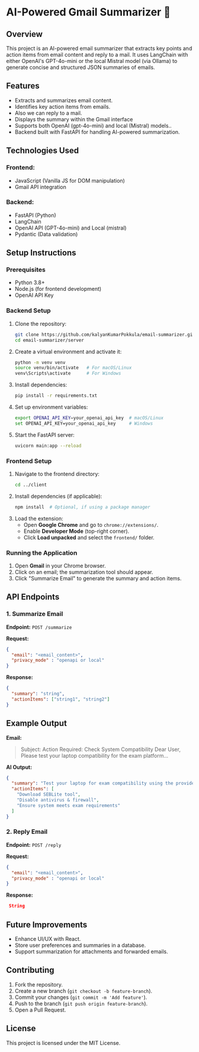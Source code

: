 # AI-Powered Gmail Summarizer 🚀

## Overview
This project is an AI-powered email summarizer that extracts key points and action items from email content and reply to a mail. It uses LangChain with either OpenAI's GPT-4o-mini or the local Mistral model (via Ollama) to generate concise and structured JSON summaries of emails.


## Features
- Extracts and summarizes email content.
- Identifies key action items from emails.
- Also we can reply to a mail.
- Displays the summary within the Gmail interface
- Supports both OpenAI (gpt-4o-mini) and local (Mistral) models..
- Backend built with FastAPI for handling AI-powered summarization.

## Technologies Used
### Frontend:
- JavaScript (Vanilla JS for DOM manipulation)
- Gmail API integration

### Backend:
- FastAPI (Python)
- LangChain
- OpenAI API (GPT-4o-mini) and Local (mistral)
- Pydantic (Data validation)

## Setup Instructions
### Prerequisites
- Python 3.8+
- Node.js (for frontend development)
- OpenAI API Key

### Backend Setup
1. Clone the repository:
   ```sh
   git clone https://github.com/kalyanKumarPokkula/email-summarizer.git
   cd email-summarizer/server
   ```
2. Create a virtual environment and activate it:
   ```sh
   python -m venv venv
   source venv/bin/activate   # For macOS/Linux
   venv\Scripts\activate      # For Windows
   ```
3. Install dependencies:
   ```sh
   pip install -r requirements.txt
   ```
4. Set up environment variables:
   ```sh
   export OPENAI_API_KEY=your_openai_api_key  # macOS/Linux
   set OPENAI_API_KEY=your_openai_api_key     # Windows
   ```
5. Start the FastAPI server:
   ```sh
   uvicorn main:app --reload
   ```

### Frontend Setup
1. Navigate to the frontend directory:
   ```sh
   cd ../client
   ```
2. Install dependencies (if applicable):
   ```sh
   npm install  # Optional, if using a package manager
   ```
3. Load the extension:
   - Open **Google Chrome** and go to `chrome://extensions/`.
   - Enable **Developer Mode** (top-right corner).
   - Click **Load unpacked** and select the `frontend/` folder.

### Running the Application
1. Open **Gmail** in your Chrome browser.
2. Click on an email; the summarization tool should appear.
3. Click "Summarize Email" to generate the summary and action items.

## API Endpoints
### 1. Summarize Email
**Endpoint:** `POST /summarize`

**Request:**
```json
{
  "email": "<email_content>",
  "privacy_mode" : "openapi or local"
}
```

**Response:**
```json
{
  "summary": "string",
  "actionItems": ["string1", "string2"]
}
```

## Example Output
**Email:**
> Subject: Action Required: Check System Compatibility
> Dear User, Please test your laptop compatibility for the exam platform...

**AI Output:**
```json
{
  "summary": "Test your laptop for exam compatibility using the provided credentials.",
  "actionItems": [
    "Download SEBLite tool",
    "Disable antivirus & firewall",
    "Ensure system meets exam requirements"
  ]
}
```

### 2. Reply Email
**Endpoint:** `POST /reply`

**Request:**
```json
{
  "email": "<email_content>",
  "privacy_mode" : "openapi or local"
}
```

**Response:**
```json
 String
```

## Future Improvements
- Enhance UI/UX with React.
- Store user preferences and summaries in a database.
- Support summarization for attachments and forwarded emails.

## Contributing
1. Fork the repository.
2. Create a new branch (`git checkout -b feature-branch`).
3. Commit your changes (`git commit -m 'Add feature'`).
4. Push to the branch (`git push origin feature-branch`).
5. Open a Pull Request.

## License
This project is licensed under the MIT License.



